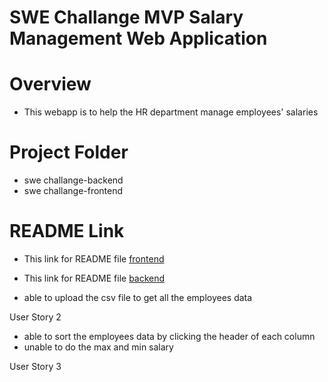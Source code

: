 # **SWE Challange MVP Salary Management Web Application**
  
# Overview
- This webapp is to help the HR department manage employees' salaries 

# Project Folder 
- swe challange-backend
- swe challange-frontend 

# README Link
- This link for README file [frontend](https://github.com/mahadhir96/SalaryManagement/blob/main/swe-chaallenge-ui/README.md)
- This link for README file [backend](https://github.com/mahadhir96/SalaryManagement/blob/main/swe-challenge/README.md)

- able to upload the csv file to get all the employees data


User Story 2

- able to sort the employees data by clicking the header of each column
- unable to do the max and min salary 


User Story 3 
